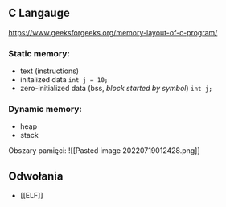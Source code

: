 ## C Langauge

https://www.geeksforgeeks.org/memory-layout-of-c-program/

### Static memory:
- text (instructions) 
- initalized data `int j = 10;`
- zero-initialized data (bss, *block started by symbol*) `int j;`

  
### Dynamic memory:
- heap 
- stack

Obszary pamięci:
![[Pasted image 20220719012428.png]]

## Odwołania
- [[ELF]]